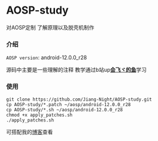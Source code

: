 # AOSP-study
对AOSP定制 了解原理以及脱壳机制作

### 介绍

`AOSP version`: android-12.0.0_r28 

源码中主要是一些理解的注释 教学通过b站up[**会飞ヾ的鱼**](https://space.bilibili.com/358764286/channel/collectiondetail?sid=1013955)学习



### 使用

``` 
git clone https://github.com/Jiang-Night/AOSP-study.git
cp AOSP-study/*.patch ~/aosp/android-12.0.0_r28
cp AOSP-study/*.sh ~/aosp/android-12.0.0_r28
chmod +x apply_patches.sh
./apply_patches.sh
```



可搭配我的[博客](blog.jiangnight.com)查看

